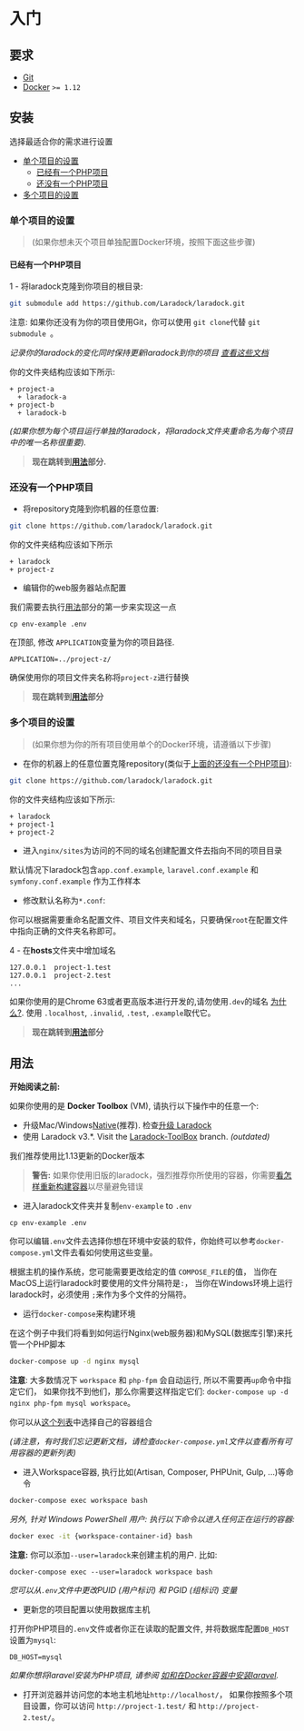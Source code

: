 # 入门

## 要求

- [Git](https://git-scm.com/downloads)
- [Docker](https://www.docker.com/products/docker/) `>= 1.12`



## 安装

选择最适合你的需求进行设置

- [单个项目的设置](#单个项目的设置)
  - [已经有一个PHP项目](#已经有一个php项目)
  - [还没有一个PHP项目](#还没有一个php项目)
- [多个项目的设置](#多个项目的设置)


### 单个项目的设置
> (如果你想未灭个项目单独配置Docker环境，按照下面这些步骤)


#### 已经有一个PHP项目

1 - 将laradock克隆到你项目的根目录:

```bash
git submodule add https://github.com/Laradock/laradock.git
```

注意: 如果你还没有为你的项目使用Git，你可以使用 `git clone`代替 `git submodule `。

*记录你的laradock的变化同时保持更新laradock到你的项目 [查看这些文档](/documentation/#keep-track-of-your-laradock-changes)*


你的文件夹结构应该如下所示:

```
+ project-a
  + laradock-a
+ project-b
  + laradock-b
```

*(如果你想为每个项目运行单独的laradock，将laradock文件夹重命名为每个项目中的唯一名称很重要).*

> **现在跳转到[用法](#用法)部分.**

### 还没有一个PHP项目

- 将repository克隆到你机器的任意位置:

```bash
git clone https://github.com/laradock/laradock.git
```

你的文件夹结构应该如下所示

```
+ laradock
+ project-z
```

- 编辑你的web服务器站点配置

我们需要去执行[用法](#用法)部分的第一步来实现这一点

```
cp env-example .env
```

在顶部, 修改 `APPLICATION`变量为你的项目路径.

```
APPLICATION=../project-z/
```

确保使用你的项目文件夹名称将`project-z`进行替换

> **现在跳转到[用法](#用法)部分**


### 多个项目的设置

> (如果你想为你的所有项目使用单个的Docker环境，请遵循以下步骤)

- 在你的机器上的任意位置克隆repository(类似于[上面的还没有一个PHP项目](#还没有一个PHP项目)):

```bash
git clone https://github.com/laradock/laradock.git
```

你的文件夹结构应该如下所示:

```
+ laradock
+ project-1
+ project-2
```

- 进入`nginx/sites`为访问的不同的域名创建配置文件去指向不同的项目目录

默认情况下laradock包含`app.conf.example`, `laravel.conf.example` 和 `symfony.conf.example` 作为工作样本

- 修改默认名称为`*.conf`:

你可以根据需要重命名配置文件、项目文件夹和域名，只要确保`root`在配置文件中指向正确的文件夹名称即可。

4 - 在**hosts**文件夹中增加域名

```
127.0.0.1  project-1.test
127.0.0.1  project-2.test
...

```
如果你使用的是Chrome 63或者更高版本进行开发的,请勿使用`.dev`的域名 [为什么?](https://laravel-news.com/chrome-63-now-forces-dev-domains-https). 使用 `.localhost`, `.invalid`, `.test`,  `.example`取代它。

> **现在跳转到[用法](#用法)部分**



## 用法

**开始阅读之前:**

如果你使用的是 **Docker Toolbox** (VM), 请执行以下操作中的任意一个:

- 升级Mac/Windows[Native](https://www.docker.com/products/docker)(推荐). 检查[升级 Laradock](/documentation/#upgrading-laradock)
- 使用 Laradock v3.\*. Visit the [Laradock-ToolBox](https://github.com/laradock/laradock/tree/Laradock-ToolBox) branch. *(outdated)*


我们推荐使用比1.13更新的Docker版本


>**警告:** 如果你使用旧版的laradock，强烈推荐你所使用的容器，你需要[看怎样重新构建容器](#Build-Re-build-Containers)以尽量避免错误


- 进入laradock文件夹并复制`env-example` to `.env`

```shell
cp env-example .env
```

你可以编辑`.env`文件去选择你想在环境中安装的软件，你始终可以参考`docker-compose.yml`文件去看如何使用这些变量。


根据主机的操作系统，您可能需要更改给定的值 `COMPOSE_FILE`的值， 当你在MacOS上运行laradock时要使用的文件分隔符是`:`， 当你在Windows环境上运行laradock时，必须使用 `;`来作为多个文件的分隔符。

- 运行`docker-compose`来构建环境

在这个例子中我们将看到如何运行Nginx(web服务器)和MySQL(数据库引擎)来托管一个PHP脚本

```bash
docker-compose up -d nginx mysql
```

**注意**: 大多数情况下 `workspace` 和 `php-fpm` 会自动运行, 所以不需要再`up`命令中指定它们， 如果你找不到他们，那么你需要这样指定它们: `docker-compose up -d nginx php-fpm mysql workspace`。


你可以从[这个列表](http://laradock.io/introduction/#supported-software-images)中选择自己的容器组合

*(请注意，有时我们忘记更新文档，请检查`docker-compose.yml`文件以查看所有可用容器的更新列表)*


- 进入Workspace容器, 执行比如(Artisan, Composer, PHPUnit, Gulp, ...)等命令

```bash
docker-compose exec workspace bash
```

*另外, 针对 Windows PowerShell 用户: 执行以下命令以进入任何正在运行的容器:*

```bash
docker exec -it {workspace-container-id} bash
```

**注意:** 你可以添加`--user=laradock`来创建主机的用户. 比如: 

```shell
docker-compose exec --user=laradock workspace bash
```

*您可以从`.env`文件中更改PUID (用户标识) 和 PGID (组标识) 变量*


- 更新您的项目配置以使用数据库主机

打开你PHP项目的`.env`文件或者你正在读取的配置文件, 并将数据库配置`DB_HOST`设置为`mysql`:

```env
DB_HOST=mysql
```

*如果你想将laravel安装为PHP项目, 请参阅 [如和在Docker容器中安装laravel](#Install-Laravel).*


- 打开浏览器并访问您的本地主机地址`http://localhost/`， 如果你按照多个项目设置，你可以访问 `http://project-1.test/` 和 `http://project-2.test/`。
